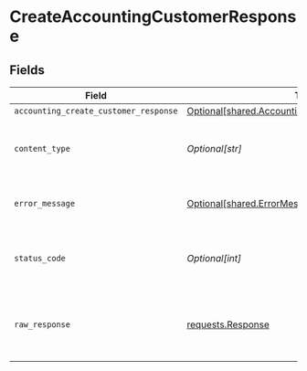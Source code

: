 # CreateAccountingCustomerResponse


## Fields

| Field                                                                                                            | Type                                                                                                             | Required                                                                                                         | Description                                                                                                      |
| ---------------------------------------------------------------------------------------------------------------- | ---------------------------------------------------------------------------------------------------------------- | ---------------------------------------------------------------------------------------------------------------- | ---------------------------------------------------------------------------------------------------------------- |
| `accounting_create_customer_response`                                                                            | [Optional[shared.AccountingCreateCustomerResponse]](undefined/models/shared/accountingcreatecustomerresponse.md) | :heavy_minus_sign:                                                                                               | Success                                                                                                          |
| `content_type`                                                                                                   | *Optional[str]*                                                                                                  | :heavy_check_mark:                                                                                               | HTTP response content type for this operation                                                                    |
| `error_message`                                                                                                  | [Optional[shared.ErrorMessage]](undefined/models/shared/errormessage.md)                                         | :heavy_minus_sign:                                                                                               | The request made is not valid.                                                                                   |
| `status_code`                                                                                                    | *Optional[int]*                                                                                                  | :heavy_check_mark:                                                                                               | HTTP response status code for this operation                                                                     |
| `raw_response`                                                                                                   | [requests.Response](https://requests.readthedocs.io/en/latest/api/#requests.Response)                            | :heavy_minus_sign:                                                                                               | Raw HTTP response; suitable for custom response parsing                                                          |